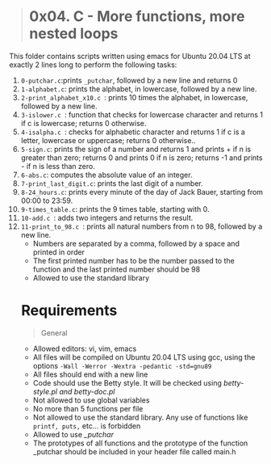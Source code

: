 > # 0x04. C - More functions, more nested loops
This folder contains scripts written using emacs for Ubuntu 20.04 LTS at exactly 2 lines long to perform the following tasks:
<ol>
<li> <code>0-putchar.c</code>:prints <code>_putchar</code>, followed by a new line and returns 0 </li>
<li> <code>1-alphabet.c</code>:  prints the alphabet, in lowercase, followed by a new line.</li>
<li> <code>2-print_alphabet_x10.c </code>: prints 10 times the alphabet, in lowercase, followed by a new line.</li>
<li> <code>3-islower.c </code>: function that checks for lowercase character and returns 1 if c is lowercase; returns 0 otherwise.</li>
<li> <code>4-isalpha.c </code>: checks for alphabetic  character and returns 1 if c is a letter, lowercase or uppercase; returns 0 otherwise..</li>
<li> <code>5-sign.c</code>: prints the sign of a number and returns 1 and prints + if n is greater than zero; returns 0 and prints 0 if n is zero; returns -1 and prints - if n is less than zero.</li>
<li> <code>6-abs.c</code>: computes the absolute value of an integer.</li>
<li> <code>7-print_last_digit.c</code>: prints the last digit of a number.</li>
<li> <code>8-24_hours.c</code>: prints every minute of the day of Jack Bauer, starting from 00:00 to 23:59.</li>
<li> <code>9-times_table.c</code>: prints the 9 times table, starting with 0.</li>
<li> <code>10-add.c </code>: adds two integers and returns the result.</li>
<li> <code>11-print_to_98.c </code>: prints all natural numbers from n to 98, followed by a new line.
<ul>
<li>Numbers are separated by a comma, followed by a space and printed in order</li> 
<li>The first printed number has to be the number passed to the function and the last printed number should be 98</li>
<li>Allowed to use the standard library</li>
</ul></li>

# Requirements

> General
<ul>
<li> Allowed editors: vi, vim, emacs</li>
<li> All files will be compiled on Ubuntu 20.04 LTS using gcc, using the options <code>-Wall -Werror -Wextra -pedantic -std=gnu89</code></li>
<li> All files should end with a new line</li>
<li> Code should use the Betty style. It will be checked using <em>betty-style.pl and betty-doc.pl</em></li>
<li> Not allowed to use global variables</li>
<li> No more than 5 functions per file</li>
<li> Not allowed to use the standard library. Any use of functions like <code>printf, puts,</code> etc… is forbidden</li>
<li> Allowed to use <em>_putchar</em></li>
<li> The prototypes of all functions and the prototype of the function _putchar should be included in your header file called main.h</li>
</ul>